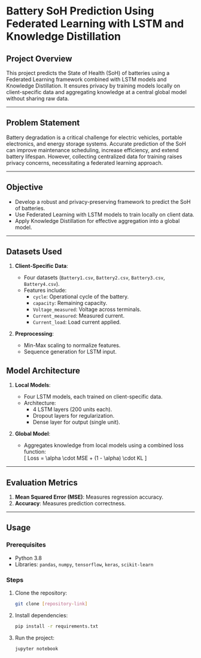
# **Battery SoH Prediction Using Federated Learning with LSTM and Knowledge Distillation**

## **Project Overview**
This project predicts the State of Health (SoH) of batteries using a Federated Learning framework combined with LSTM models and Knowledge Distillation. It ensures privacy by training models locally on client-specific data and aggregating knowledge at a central global model without sharing raw data.

---

## **Problem Statement**
Battery degradation is a critical challenge for electric vehicles, portable electronics, and energy storage systems. Accurate prediction of the SoH can improve maintenance scheduling, increase efficiency, and extend battery lifespan. However, collecting centralized data for training raises privacy concerns, necessitating a federated learning approach.

---

## **Objective**
- Develop a robust and privacy-preserving framework to predict the SoH of batteries.  
- Use Federated Learning with LSTM models to train locally on client data.  
- Apply Knowledge Distillation for effective aggregation into a global model.

---

## **Datasets Used**
1. **Client-Specific Data**:  
   - Four datasets (`Battery1.csv`, `Battery2.csv`, `Battery3.csv`, `Battery4.csv`).  
   - Features include:  
     - `cycle`: Operational cycle of the battery.  
     - `capacity`: Remaining capacity.  
     - `Voltage_measured`: Voltage across terminals.  
     - `Current_measured`: Measured current.  
     - `Current_load`: Load current applied.  

2. **Preprocessing**:  
   - Min-Max scaling to normalize features.  
   - Sequence generation for LSTM input.


## **Model Architecture**
1. **Local Models**:  
   - Four LSTM models, each trained on client-specific data.  
   - Architecture:  
     - 4 LSTM layers (200 units each).  
     - Dropout layers for regularization.  
     - Dense layer for output (single unit).  

2. **Global Model**:  
   - Aggregates knowledge from local models using a combined loss function:  
     \[
     Loss = \alpha \cdot MSE + (1 - \alpha) \cdot KL
     \]  

---


## **Evaluation Metrics**
1. **Mean Squared Error (MSE)**: Measures regression accuracy.  
2. **Accuracy**: Measures prediction correctness.  

---


## **Usage**
### **Prerequisites**
- Python 3.8  
- Libraries: `pandas`, `numpy`, `tensorflow`, `keras`, `scikit-learn`  

### **Steps**
1. Clone the repository:
   ```bash
   git clone [repository-link]
   ```
2. Install dependencies:
   ```bash
   pip install -r requirements.txt
   ```
3. Run the project:
   ```bash
   jupyter notebook
   ```
   
